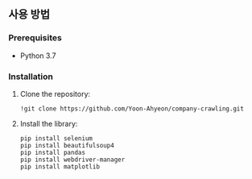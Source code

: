 ## 사용 방법

### Prerequisites
- Python 3.7

### Installation
1. Clone the repository:
   ```
   !git clone https://github.com/Yoon-Ahyeon/company-crawling.git
   ```

2. Install the library:
   ```
   pip install selenium
   pip install beautifulsoup4
   pip install pandas
   pip install webdriver-manager
   pip install matplotlib
   ```
